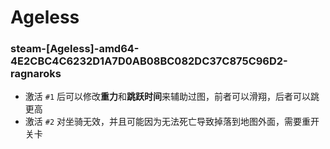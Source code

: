# Ageless

### steam-[Ageless]-amd64-4E2CBC4C6232D1A7D0AB08BC082DC37C875C96D2-ragnaroks
- 激活 `#1` 后可以修改**重力**和**跳跃时间**来辅助过图，前者可以滑翔，后者可以跳更高
- 激活 `#2` 对坐骑无效，并且可能因为无法死亡导致掉落到地图外面，需要重开关卡
